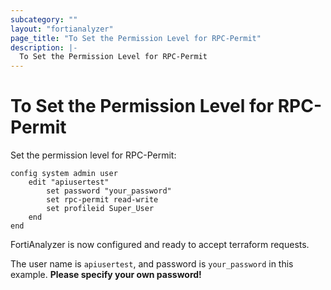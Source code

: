 ```yaml
---
subcategory: ""
layout: "fortianalyzer"
page_title: "To Set the Permission Level for RPC-Permit"
description: |-
  To Set the Permission Level for RPC-Permit
---
```



# To Set the Permission Level for RPC-Permit

Set the permission level for RPC-Permit:

```
config system admin user
    edit "apiusertest"
        set password "your_password"
        set rpc-permit read-write
        set profileid Super_User
    end
end
```

FortiAnalyzer is now configured and ready to accept terraform requests.

The user name is `apiusertest`, and password is `your_password` in this example. **Please specify your own password!**